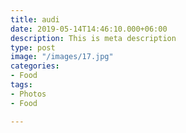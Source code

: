 ```yaml
---
title: audi
date: 2019-05-14T14:46:10.000+06:00
description: This is meta description
type: post
image: "/images/17.jpg"
categories:
- Food
tags:
- Photos
- Food

---
```

